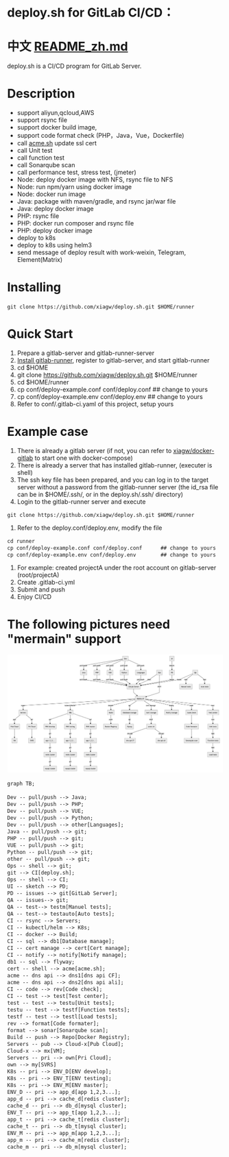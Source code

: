 # deploy.sh for GitLab CI/CD：

# 中文 [README_zh.md](docs/README_zh.md)

deploy.sh is a CI/CD program for GitLab Server.
# Description
* support aliyun,qcloud,AWS
* support rsync file
* support docker build image,
* support code format check (PHP，Java，Vue，Dockerfile)
* call [acme.sh](https://github.com/acmesh-official/acme.sh.git) update ssl cert
* call Unit test
* call function test
* call Sonarqube scan
* call performance test, stress test, (jmeter)
* Node: deploy docker image with NFS, rsync file to NFS
* Node: run npm/yarn using docker image
* Node: docker run image
* Java: package with maven/gradle, and rsync jar/war file
* Java: deploy docker image
* PHP: rsync file
* PHP: docker run composer and rsync file
* PHP: deploy docker image
* deploy to k8s
* deploy to k8s using helm3
* send message of deploy result with work-weixin, Telegram, Element(Matrix)

# Installing
`git clone https://github.com/xiagw/deploy.sh.git $HOME/runner`

# Quick Start
1. Prepare a gitlab-server and gitlab-runner-server
1. [Install gitlab-runner](https://docs.gitlab.com/runner/install/linux-manually.html), register to gitlab-server, and start gitlab-runner
1. cd $HOME
1. git clone https://github.com/xiagw/deploy.sh.git $HOME/runner
1. cd $HOME/runner
1. cp conf/deploy-example.conf conf/deploy.conf      ## change to yours
1. cp conf/deploy-example.env conf/deploy.env        ## change to yours
1. Refer to conf/.gitlab-ci.yaml of this project, setup yours


# Example case
1. There is already a gitlab server (if not, you can refer to [xiagw/docker-gitlab](https://github.com/xiagw/docker-gitlab) to start one with docker-compose)
1. There is already a server that has installed gitlab-runner, (executer is shell)
1. The ssh key file has been prepared, and you can log in to the target server without a password from the gitlab-runner server (the id_rsa file can be in $HOME/.ssh/, or in the deploy.sh/.ssh/ directory)
1. Login to the gitlab-runner server and execute
```shell
git clone https://github.com/xiagw/deploy.sh.git $HOME/runner
```
1. Refer to the deploy.conf/deploy.env, modify the file
```shell
cd runner
cp conf/deploy-example.conf conf/deploy.conf      ## change to yours
cp conf/deploy-example.env conf/deploy.env        ## change to yours
```
1. For example: created projectA under the root account on gitlab-server (root/projectA)
1. Create .gitlab-ci.yml
1. Submit and push
1. Enjoy CI/CD

# The following pictures need "mermain" support
![](docs/readme.png)

```mermaid
graph TB;

Dev -- pull/push --> Java;
Dev -- pull/push --> PHP;
Dev -- pull/push --> VUE;
Dev -- pull/push --> Python;
Dev -- pull/push --> other[Languages];
Java -- pull/push --> git;
PHP -- pull/push --> git;
VUE -- pull/push --> git;
Python -- pull/push --> git;
other -- pull/push --> git;
Ops -- shell --> git;
git --> CI[deploy.sh];
Ops -- shell --> CI;
UI -- sketch --> PD;
PD -- issues --> git[GitLab Server];
QA -- issues--> git;
QA -- test--> testm[Manuel tests];
QA -- test--> testauto[Auto tests];
CI -- rsync --> Servers;
CI -- kubectl/helm --> K8s;
CI -- docker --> Build;
CI -- sql --> db1[Database manage];
CI -- cert manage --> cert[Cert manage];
CI -- notify --> notify[Notify manage];
db1 -- sql --> flyway;
cert -- shell --> acme[acme.sh];
acme -- dns api --> dns1[dns api CF];
acme -- dns api --> dns2[dns api ali];
CI -- code --> rev[Code check];
CI -- test --> test[Test center];
test -- test --> testu[Unit tests];
testu -- test --> testf[Function tests];
testf -- test --> testl[Load tests];
rev --> format[Code formater];
format --> sonar[Sonarqube scan];
Build -- push --> Repo[Docker Registry];
Servers -- pub --> Cloud-x[Pub Cloud];
Cloud-x --> mx[VM];
Servers -- pri --> own[Pri Cloud];
own --> my[SVRS]
K8s -- pri --> ENV_D[ENV develop];
K8s -- pri --> ENV_T[ENV testing];
K8s -- pri --> ENV_M[ENV master];
ENV_D -- pri --> app_d[app 1,2,3...];
app_d -- pri --> cache_d[redis cluster];
cache_d -- pri --> db_d[mysql cluster];
ENV_T -- pri --> app_t[app 1,2,3...];
app_t -- pri --> cache_t[redis cluster];
cache_t -- pri --> db_t[mysql cluster];
ENV_M -- pri --> app_m[app 1,2,3...];
app_m -- pri --> cache_m[redis cluster];
cache_m -- pri --> db_m[mysql cluster];
```
